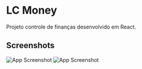 # LC Money

Projeto controle de finanças desenvolvido em React.



## Screenshots

![App Screenshot](https://i.imgur.com/RsG4P9C.png)
![App Screenshot](https://i.imgur.com/jCG2zAD.png)
